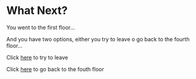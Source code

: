 # What Next? 

You went to the first floor... 

And you have two options, either you try to leave o go back to the fourth floor...

Click [here](../one/bad-end-3.md) to try to leave 

Click [here](intro/what.floor.md) to go back to the fouth floor 